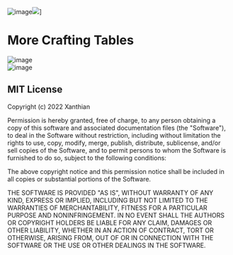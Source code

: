 ![image](https://cf.way2muchnoise.eu/variant-crafting-tables-fabric.svg)![](http://cf.way2muchnoise.eu/versions/locks.svg)]

# More Crafting Tables
![image](https://user-images.githubusercontent.com/7688001/151965658-94c593ab-3f20-44eb-af79-a745c97760ad.png)<br>
![image](https://user-images.githubusercontent.com/7688001/151965828-c45e161d-b99f-4471-b36d-6108d33fb5b0.png)


## MIT License

Copyright (c) 2022 Xanthian

Permission is hereby granted, free of charge, to any person obtaining a copy of this software and associated
documentation files (the "Software"), to deal in the Software without restriction, including without limitation the
rights to use, copy, modify, merge, publish, distribute, sublicense, and/or sell copies of the Software, and to permit
persons to whom the Software is furnished to do so, subject to the following conditions:

The above copyright notice and this permission notice shall be included in all copies or substantial portions of the
Software.

THE SOFTWARE IS PROVIDED "AS IS", WITHOUT WARRANTY OF ANY KIND, EXPRESS OR IMPLIED, INCLUDING BUT NOT LIMITED TO THE
WARRANTIES OF MERCHANTABILITY, FITNESS FOR A PARTICULAR PURPOSE AND NONINFRINGEMENT. IN NO EVENT SHALL THE AUTHORS OR
COPYRIGHT HOLDERS BE LIABLE FOR ANY CLAIM, DAMAGES OR OTHER LIABILITY, WHETHER IN AN ACTION OF CONTRACT, TORT OR
OTHERWISE, ARISING FROM, OUT OF OR IN CONNECTION WITH THE SOFTWARE OR THE USE OR OTHER DEALINGS IN THE SOFTWARE.
